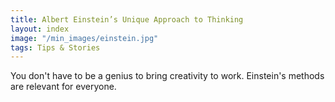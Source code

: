 ```yaml
---
title: Albert Einstein’s Unique Approach to Thinking
layout: index
image: "/min_images/einstein.jpg"
tags: Tips & Stories
---
```


You don't have to be a genius to bring creativity to work. Einstein's methods are relevant for everyone.